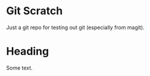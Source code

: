 
# Git Scratch

Just a git repo for testing out git (especially from magit).


# Heading

Some text.
